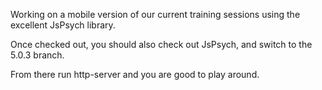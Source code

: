 
Working on a mobile version of our current training sessions using the excellent JsPsych library.

Once checked out, you should also check out JsPsych, and switch to the 5.0.3 branch.

From there run http-server and you are good to play around.